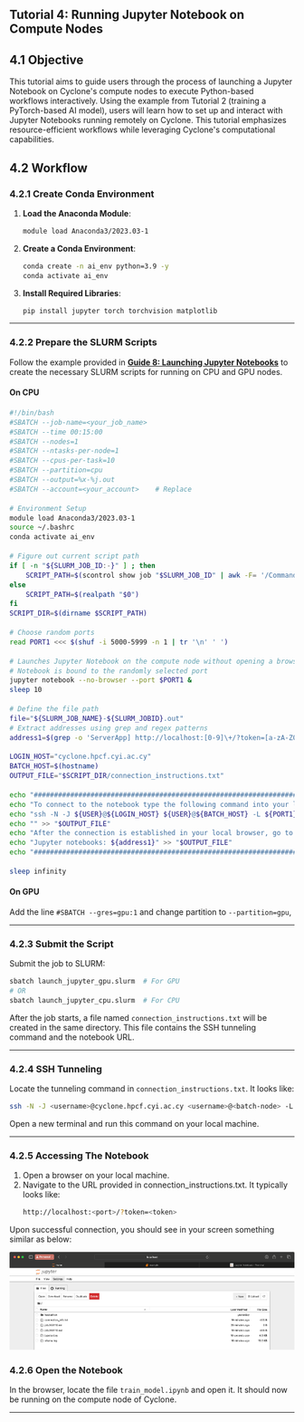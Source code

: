 <!--
 t04_Jupyter.md

 CaSToRC, The Cyprus Institute

 (c) 2024 The Cyprus Institute

 Contributing Authors:
 Christodoulos Stylianou (c.stylianou@cyi.ac.cy)
 
 Licensed under the Apache License, Version 2.0 (the "License");
 you may not use this file except in compliance with the License.
 You may obtain a copy of the License at
 
     https://www.apache.org/licenses/LICENSE-2.0
 
 Unless required by applicable law or agreed to in writing, software
 distributed under the License is distributed on an "AS IS" BASIS,
 WITHOUT WARRANTIES OR CONDITIONS OF ANY KIND, either express or implied.
 See the License for the specific language governing permissions and
 limitations under the License.
-->

## **Tutorial 4: Running Jupyter Notebook on Compute Nodes**
## **4.1 Objective**
This tutorial aims to guide users through the process of launching a Jupyter Notebook on Cyclone's compute nodes to execute Python-based workflows interactively. Using the example from Tutorial 2 (training a PyTorch-based AI model), users will learn how to set up and interact with Jupyter Notebooks running remotely on Cyclone. This tutorial emphasizes resource-efficient workflows while leveraging Cyclone's computational capabilities.


## **4.2 Workflow**
### **4.2.1 Create Conda Environment**
1. **Load the Anaconda Module**:
   ```bash
   module load Anaconda3/2023.03-1
   ```

2. **Create a Conda Environment**:
   ```bash
   conda create -n ai_env python=3.9 -y
   conda activate ai_env
   ```

3. **Install Required Libraries**:
   ```bash
   pip install jupyter torch torchvision matplotlib
   ```

---

### **4.2.2 Prepare the SLURM Scripts**
Follow the example provided in **[Guide 8: Launching Jupyter Notebooks](../Guides/g08_Cyclone_Launching%20Jupyter.md)** to create the necessary SLURM scripts for running on CPU and GPU nodes.

#### **On CPU**
```bash
#!/bin/bash
#SBATCH --job-name=<your_job_name>
#SBATCH --time 00:15:00
#SBATCH --nodes=1
#SBATCH --ntasks-per-node=1
#SBATCH --cpus-per-task=10
#SBATCH --partition=cpu
#SBATCH --output=%x-%j.out
#SBATCH --account=<your_account>    # Replace
 
# Environment Setup
module load Anaconda3/2023.03-1
source ~/.bashrc
conda activate ai_env
 
# Figure out current script path
if [ -n "${SLURM_JOB_ID:-}" ] ; then
    SCRIPT_PATH=$(scontrol show job "$SLURM_JOB_ID" | awk -F= '/Command=/{print $2}')
else
    SCRIPT_PATH=$(realpath "$0")
fi
SCRIPT_DIR=$(dirname $SCRIPT_PATH)

# Choose random ports
read PORT1 <<< $(shuf -i 5000-5999 -n 1 | tr '\n' ' ')

# Launches Jupyter Notebook on the compute node without opening a browser
# Notebook is bound to the randomly selected port 
jupyter notebook --no-browser --port $PORT1 &
sleep 10
 
# Define the file path
file="${SLURM_JOB_NAME}-${SLURM_JOBID}.out"
# Extract addresses using grep and regex patterns
address1=$(grep -o 'ServerApp] http://localhost:[0-9]\+/?token=[a-zA-Z0-9]\+' "$file" | awk '{print $2}')

LOGIN_HOST="cyclone.hpcf.cyi.ac.cy"
BATCH_HOST=$(hostname)
OUTPUT_FILE="$SCRIPT_DIR/connection_instructions.txt"
 
echo "##################################################################################################" > "$OUTPUT_FILE"
echo "To connect to the notebook type the following command into your local terminal:" >> "$OUTPUT_FILE"
echo "ssh -N -J ${USER}@${LOGIN_HOST} ${USER}@${BATCH_HOST} -L ${PORT1}:localhost:${PORT1}" >> "$OUTPUT_FILE"
echo "" >> "$OUTPUT_FILE"
echo "After the connection is established in your local browser, go to the following addresses:" >> "$OUTPUT_FILE"
echo "Jupyter notebooks: ${address1}" >> "$OUTPUT_FILE"
echo "##################################################################################################" >> "$OUTPUT_FILE"
 
sleep infinity
```

#### **On GPU**
Add the line `#SBATCH --gres=gpu:1` and change partition to `--partition=gpu`,

---

### **4.2.3 Submit the Script**
Submit the job to SLURM:
```bash
sbatch launch_jupyter_gpu.slurm  # For GPU
# OR
sbatch launch_jupyter_cpu.slurm  # For CPU
```
After the job starts, a file named `connection_instructions.txt` will be created in the same directory. This file contains the SSH tunneling command and the notebook URL.

---

### **4.2.4 SSH Tunneling**
Locate the tunneling command in `connection_instructions.txt`. It looks like:
```bash
ssh -N -J <username>@cyclone.hpcf.cyi.ac.cy <username>@<batch-node> -L <port>:localhost:<port>
```
Open a new terminal and run this command on your local machine.

---

### **4.2.5 Accessing The Notebook**
1. Open a browser on your local machine.
2. Navigate to the URL provided in connection_instructions.txt. It typically looks like:
    ```bash
    http://localhost:<port>/?token=<token>
    ```
Upon successful connection, you should see in your screen something similar as below:

![Jupyter Notebook Welcome Screen](../Guides/images/jupyter_notebook.png)

### **4.2.6 Open the Notebook**
In the browser, locate the file `train_model.ipynb` and open it. It should now be running on the compute node of Cyclone.

---